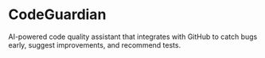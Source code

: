 # CodeGuardian
 AI-powered code quality assistant that integrates with GitHub to catch bugs early, suggest improvements, and recommend tests.
